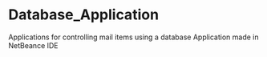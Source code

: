 # Database_Application
Applications for controlling mail items using a database
Application made in NetBeance IDE
